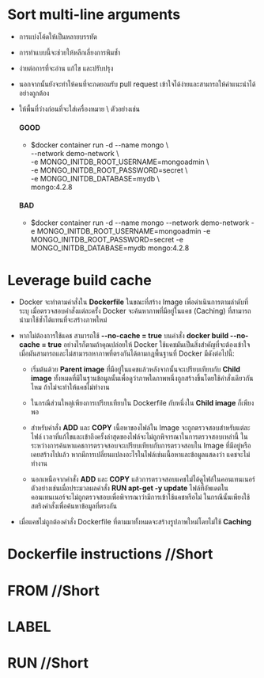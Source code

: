 # Sort multi-line arguments
* การแบ่งโค้ดให้เป็นหลายบรรทัด
* การทำแบบนี้จะช่วยให้หลีกเลี่ยงการพิมซ้ำ
* ง่ายต่อการที่จะอ่าน แก้ไข และปรับปรุง
* นอกจากนั้นยังจะทำให้คนที่จะกดยอมรับ pull request เข้าใจได้ง่ายและสามารถให้คำแนะนำได้อย่างถูกต้อง
* ให้พื้นที่ว่างก่อนที่จะใส่เครื่องหมาย \ ตัวอย่างเช่น
    #### GOOD
    * $docker container run -d --name mongo \\\
      --network demo-network  \\\
      -e MONGO_INITDB_ROOT_USERNAME=mongoadmin \\\
      -e MONGO_INITDB_ROOT_PASSWORD=secret \\\
      -e MONGO_INITDB_DATABASE=mydb \\\
      mongo:4.2.8 

    #### BAD
    * $docker container run -d --name mongo --network demo-network -e MONGO_INITDB_ROOT_USERNAME=mongoadmin -e MONGO_INITDB_ROOT_PASSWORD=secret -e MONGO_INITDB_DATABASE=mydb mongo:4.2.8 

# Leverage build cache
* Docker จะทำตามคำสั่งใน **Dockerfile** ในขณะที่สร้าง Image เพื่อดำเนินการตามลำดับที่ระบุ เมื่อตรวจสอบคำสั่งแต่ละครั้ง Docker จะค้นหาภาพที่มีอยู่ในแคช (Caching) ที่สามารถนำมาใช้ซ้ำได้แทนที่จะสร้างภาพใหม่

* หากไม่ต้องการใช้แคช สามารถใช้ **--no-cache = true** บนคำสั่ง **docker build --no-cache = true**  อย่างไรก็ตามถ้าคุณปล่อยให้ Docker ใช้แคชมันเป็นสิ่งสำคัญที่จะต้องเข้าใจเมื่อมันสามารถและไม่สามารถหาภาพที่ตรงกันได้ตามกฎพื้นฐานที่ Docker มีดังต่อไปนี้:

  * เริ่มต้นด้วย **Parent image** ที่มีอยู่ในแคชแล้วหลังจากนั้นจะเปรียบเทียบกับ **Child image** ทั้งหมดที่มีในฐานข้อมูลนั้นเพื่อดูว่าภาพใดภาพหนึ่งถูกสร้างขึ้นโดยใช้คำสั่งเดียวกันไหม ถ้าไม่จะทำให้แคชไม่ทำงาน

  * ในกรณีส่วนใหญ่เพียงการเปรียบเทียบใน Dockerfile กับหนึ่งใน **Child image** ก็เพียงพอ

  * สำหรับคำสั่ง **ADD** และ **COPY** เนื้อหาของไฟล์ใน Image จะถูกตรวจสอบสำหรับแต่ละไฟล์ เวลาที่แก้ไขและเข้าถึงครั้งล่าสุดของไฟล์จะไม่ถูกพิจารณาในการตรวจสอบเหล่านี้ ในระหว่างการค้นหาแคชการตรวจสอบจะเปรียบเทียบกับการตรวจสอบใน Image ที่มีอยู่หรือเคยสร้างไปแล้ว หากมีการเปลี่ยนแปลงอะไรในไฟล์เช่นเนื้อหาและข้อมูลแสดงว่า แคชจะไม่ทำงาน

  * นอกเหนือจากคำสั่ง **ADD** และ **COPY** แล้วการตรวจสอบแคชไม่ได้ดูไฟล์ในคอนเทนเนอร์ ตัวอย่างเช่นเมื่อประมวลผลคำสั่ง **RUN apt-get -y update** ไฟล์ที่อัพเดตในคอนเทนเนอร์จะไม่ถูกตรวจสอบเพื่อพิจารณาว่ามีการเข้าใช้แคชหรือไม่ ในกรณีนั้นเพียงใช้สตริงคำสั่งเพื่อค้นหาข้อมูลที่ตรงกัน

* เมื่อแคชไม่ถูกต้องคำสั่ง Dockerfile ที่ตามมาทั้งหมดจะสร้างรูปภาพใหม่โดยไม่ใช้ **Caching**

# Dockerfile instructions //Short

# FROM //Short

# LABEL

# RUN //Short
